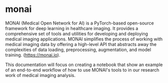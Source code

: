 # monai
MONAI (Medical Open Network for AI) is a PyTorch-based open-source framework for deep learning in healthcare imaging. It provides a comprehensive set of tools and utilities for developing and deploying medical imaging applications. MONAI simplifies the process of working with medical imaging data by offering a high-level API that abstracts away the complexities of data loading, preprocessing, augmentation, and model training. (https://monai.io).

This documentation will focus on creating a notebook that show an example of an end-to-end workflow of how to use MONAI's tools to in our research work of medical imaging analysis.

